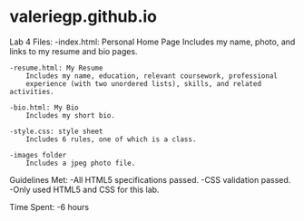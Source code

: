 # valeriegp.github.io

Lab 4 Files:
    -index.html: Personal Home Page
        Includes my name, photo, and links to my resume and bio pages.

    -resume.html: My Resume
        Includes my name, education, relevant coursework, professional
        experience (with two unordered lists), skills, and related activities.

    -bio.html: My Bio
        Includes my short bio.

    -style.css: style sheet
        Includes 6 rules, one of which is a class.

    -images folder
        Includes a jpeg photo file.


Guidelines Met:
    -All HTML5 specifications passed.
    -CSS validation passed.
    -Only used HTML5 and CSS for this lab.


Time Spent:
    -6 hours